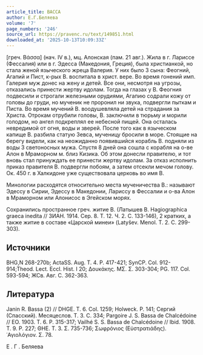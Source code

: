 ```yaml
---
article_title: ВАССА
author: Е.Г.Беляева
volume: '7'
page_numbers: '246'
source_url: https://pravenc.ru/text/149851.html
downloaded_at: '2025-10-13T10:09:33Z'
---
```


[греч. Bάσσα] (нач. IV в.), мц. Алонская (пам. 21 авг.). Жила в г. Лариссе (Фессалия) или в г. Эдесса (Македония, Греция), была христианкой, но стала женой языческого жреца Валерия. У них было 3 сына: Феогний, Агапий и Пист, к-рых В. воспитала в христ. вере. Во время гонений имп. Галерия муж донес на жену и детей. Все они, несмотря на угрозы, отказались принести жертву идолам. Тогда на глазах у В. Феогния подвесили и строгали железными орудиями, Агапию содрали кожу от головы до груди, но мученик не проронил ни звука, подвергли пыткам и Писта. Во время мучений В. воодушевляла детей на страдания за Христа. Отрокам отрубили головы, В. заключили в тюрьму и морили голодом, но ангел подкреплял ее небесной пищей. Она осталась невредимой от огня, воды и зверей. После того как в языческом капище В. разбила статую Зевса, мученицу бросили в море. Стоящие на берегу видели, как на неожиданно появившийся корабль В. подняли из воды 3 светоносных мужа. Спустя 8 дней она сошла с корабля на о-ве Алон в Мраморном м. близ Кизика. Об этом донесли правителю, и тот вновь стал принуждать ее принести жертву идолам. За отказ исполнить приказ правителя В. подвергли побоям, а затем отсекли мечом голову. Ок. 450 г. в Халкидоне уже существовала церковь во имя В.

Минологии расходятся относительно места мученичества В.: называют Эдессу в Сирии, Эдессу в Македонии, Лариссу в Фессалии и о-ва Алон в Мраморном или Алонисос в Эгейском морях.

Сохранились пространное греч. житие В. (Латышев В. Hagiographica graeca inedita // ЗИАН. 1914. Сер. 8. Т. 12. Ч. 2. С. 133-146), 2 кратких, а также житие в составе «Царской минеи» (Latyšev. Menol. Т. 2. С. 299-303).

## Источники

BHG,N 268-270b; ActaSS. Aug. T. 4. P. 417-421; SynCP. Col. 912-914;Theod. Lect. Eccl. Hist. I 20; Δουκάκης. ΜΣ. Σ. 303-304; PG. 117. Col. 593-594; ЖСв. Авг. С. 362-363.

## Литература

Janin R. Bassa (2) // DHGE. T. 6. Col. 1259; Holweck. P. 141; Сергий (Спасский). Месяцеслов. Т. 3. С. 334; Pargoire J. S. Bassa de Chalcédoine // EO. 1903. T. 6. P. 315-317; Vailhé S. S. Bassa de Chalcédoine // Ibid. 1908. T. 9. P. 227; ΘΗΕ. Τ. 3. Σ. 735-736; Σωφρόνιος (Εὐστρατιάδης). ῾Αγιολόγιον. Σ. 78.

Е .  Г .  Беляева
